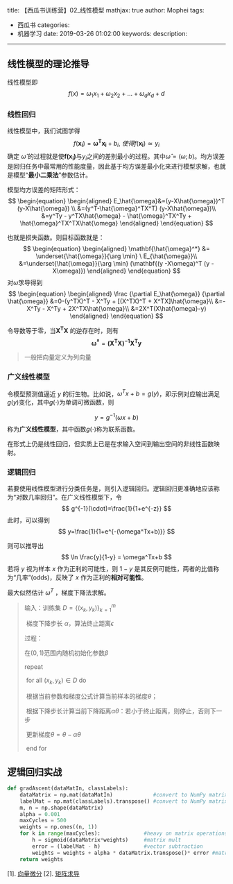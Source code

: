 title: 【西瓜书训练营】02_线性模型
mathjax: true
author: Mophei
tags:
  - 西瓜书
categories:
  - 机器学习
date: 2019-03-26 01:02:00
keywords:
description:
---
## 线性模型的理论推导

线性模型即
$$
f(x) = \omega_1 x_1 + \omega_2 x_2 + ... +\omega_d x_d +d
$$

### 线性回归

线性模型中，我们试图学得
$$
f(\mathbf{x_i}) = \mathbf{\omega^T x_i} + b_i,\ 使得f(\mathbf{x_i})\simeq y_i
$$
确定 $\hat{\omega}$ 的过程就是使$\mathbf{f(x_i)}$与$y_i$之间的差别最小的过程。其中$\hat{\omega}=(\omega;b)$。均方误差是回归任务中最常用的性能度量，因此基于均方误差最小化来进行模型求解，也就是模型“**最小二乘法**”参数估计。

模型均方误差的矩阵形式：
$$
\begin{equation}
\begin{aligned}
E_\hat{\omega}&=(y-X\hat{\omega})^T (y-X\hat{\omega}) \\
&=(y^T-\hat{\omega}^TX^T) (y-X\hat{\omega})\\
&=y^Ty - y^TX\hat{\omega} - \hat{\omega}^TX^Ty + \hat{\omega}^TX^TX\hat{\omega}
\end{aligned}
\end{equation}
$$

也就是损失函数。则目标函数就是：
$$
\begin{equation}
\begin{aligned}
\mathbf{\hat{\omega}^*} &= \underset{\hat{\omega}}{\arg \min} \ E_{\hat{\omega}}\\
&=\underset{\hat{\omega}}{\arg \min} (\mathbf{(y -X\omega)^T (y -X\omega)})
\end{aligned}
\end{equation}
$$
对$\hat{\omega}$求导得到
$$
\begin{equation}
\begin{aligned}
\frac {\partial E_\hat{\omega}} {\partial \hat{\omega}}
&=0-(y^TX)^T - X^Ty + [(X^TX)^T + X^TX]\hat{\omega}\\
&=-X^Ty - X^Ty + 2X^TX\hat{\omega}\\
&=2X^T(X\hat{\omega}-y)
\end{aligned}
\end{equation}
$$

令导数等于零，当$\mathbf{X^TX}$ 的逆存在时，则有
$$
\mathbf{\hat{\omega}^*} =\mathbf{(X^TX)^{-1}X^Ty}
$$



> 一般把向量定义为列向量

### 广义线性模型

令模型预测值逼近 $y$ 的衍生物。比如说，$\omega^Tx+b = g(y)$，即示例对应输出满足$g(y)$变化，其中$g(\cdot)$为单调可微函数，则

$$
y= g^{-1}(\omega x+b)
$$
称为**广义线性模型**，其中函数$g(\cdot)$称为联系函数。

在形式上仍是线性回归，但实质上已是在求输入空间到输出空间的非线性函数映射。

### 逻辑回归

若要使用线性模型进行分类任务是，则引入逻辑回归。逻辑回归更准确地应该称为“对数几率回归”。在广义线性模型下，令
$$
g^{-1}(\cdot)=\frac{1}{1+e^{-z}}
$$
此时，可以得到
$$
y=\frac{1}{1+e^{-(\omega^Tx+b)}}
$$


则可以推导出
$$
\ln \frac{y}{1-y} = \omega^Tx+b
$$
若将 $y$ 视为样本 $x$ 作为正利的可能性，则 $1-y$ 是其反例可能性，两者的比值称为“几率”(odds)，反映了 $x$ 作为正利的**相对可能性**。

最大似然估计 $\omega ^T$ ，梯度下降法求解。

>输入：训练集 $D=\{ (x_k, y_k) \}_{k=1}^m​$
>
>​	    梯度下降步长 $\alpha​$，算法终止距离$\epsilon​$
>
>过程：
>
>在$(0,1)​$范围内随机初始化参数$\beta​$
>
>repeat
>
>​	for all $(x_k, y_k) \in D$ do
>
>​		根据当前参数和梯度公式计算当前样本的梯度$\theta$；
>
>​		根据下降步长计算当前下降距离$\alpha \theta$：若小于终止距离，则停止，否则下一步
>
>​		更新梯度$\theta = \theta - \alpha \theta$
>
>​	end for
>



## 逻辑回归实战

```python
def gradAscent(dataMatIn, classLabels):
    dataMatrix = np.mat(dataMatIn)             #convert to NumPy matrix
    labelMat = np.mat(classLabels).transpose() #convert to NumPy matrix
    m, n = np.shape(dataMatrix)
    alpha = 0.001
    maxCycles = 500
    weights = np.ones((n, 1))
    for k in range(maxCycles):              #heavy on matrix operations
        h = sigmoid(dataMatrix*weights)     #matrix mult
        error = (labelMat - h)              #vector subtraction
        weights = weights + alpha * dataMatrix.transpose()* error #matrix mult
    return weights
```





[1]. [向量微分](https://blog.csdn.net/xidianliutingting/article/details/51673207)
[2]. [矩阵求导](https://daiwk.github.io/assets/matrix+vector+derivatives+for+machine+learning.pdf)